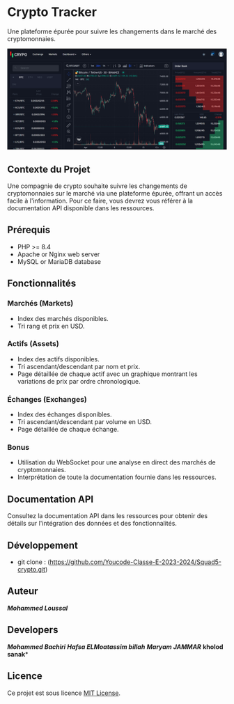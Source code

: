 # Crypto Tracker

Une plateforme épurée pour suivre les changements dans le marché des cryptomonnaies.

![Crypto Tracker Logo](res/frontPage.png)

## Contexte du Projet

Une compagnie de crypto souhaite suivre les changements de cryptomonnaies sur le marché via une plateforme épurée, offrant un accès facile à l'information. Pour ce faire, vous devrez vous référer à la documentation API disponible dans les ressources.

## Prérequis

- PHP >= 8.4
- Apache or Nginx web server
- MySQL or MariaDB database

## Fonctionnalités

### Marchés (Markets)

- Index des marchés disponibles.
- Tri rang et prix en USD.

### Actifs (Assets)

- Index des actifs disponibles.
- Tri ascendant/descendant par nom et prix.
- Page détaillée de chaque actif avec un graphique montrant les variations de prix par ordre chronologique.

### Échanges (Exchanges)

- Index des échanges disponibles.
- Tri ascendant/descendant par volume en USD.
- Page détaillée de chaque échange.

### Bonus

- Utilisation du WebSocket pour une analyse en direct des marchés de cryptomonnaies.
- Interprétation de toute la documentation fournie dans les ressources.

## Documentation API

Consultez la documentation API dans les ressources pour obtenir des détails sur l'intégration des données et des fonctionnalités.

## Développement

- git clone :
     (https://github.com/Youcode-Classe-E-2023-2024/Squad5-crypto.git)
## Auteur

***Mohammed Loussal***

## Developers
***Mohammed Bachiri***
***Hafsa ELMoatassim billah***
***Maryam JAMMAR***
**kholod sanak***

## Licence

Ce projet est sous licence [MIT License](LICENSE).

